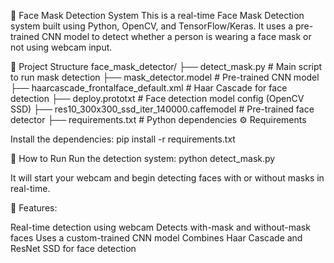 🧠 Face Mask Detection System
This is a real-time Face Mask Detection system built using Python, OpenCV, and TensorFlow/Keras. It uses a pre-trained CNN model to detect whether a person is wearing a face mask or not using webcam input.

📁 Project Structure
face_mask_detector/
├── detect_mask.py                  # Main script to run mask detection
├── mask_detector.model             # Pre-trained CNN model
├── haarcascade_frontalface_default.xml  # Haar Cascade for face detection
├── deploy.prototxt                 # Face detection model config (OpenCV SSD)
├── res10_300x300_ssd_iter_140000.caffemodel # Pre-trained face detector
├── requirements.txt                # Python dependencies
⚙️ Requirements


Install the dependencies:
pip install -r requirements.txt


🚀 How to Run
Run the detection system:
python detect_mask.py


It will start your webcam and begin detecting faces with or without masks in real-time.

📌 Features:

Real-time detection using webcam
Detects with-mask and without-mask faces
Uses a custom-trained CNN model
Combines Haar Cascade and ResNet SSD for face detection


